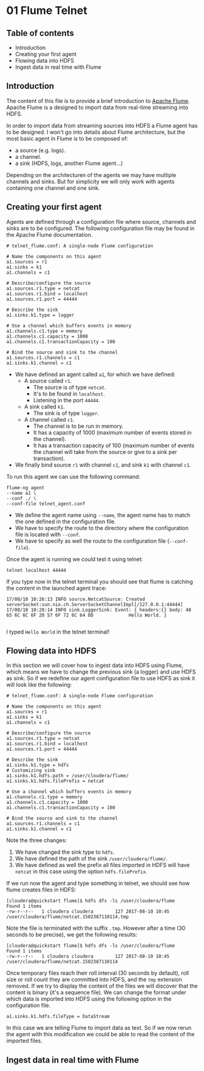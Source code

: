 # 01 Flume Telnet 

## Table of contents

* Introduction
* Creating your first agent
* Flowing data into HDFS
* Ingest data in real time with Flume

## Introduction

The content of this file is to provide a brief introduction
to [Apache Flume](https://flume.apache.org/FlumeUserGuide.html). 
Apache Flume is a designed to import data from real-time streaming into HDFS.

In order to import data from streaming sources into HDFS 
a Flume agent has to be designed. I won't go into details about
Flume architecture, but the most basic agent in Flume is to
be composed of:

* a source (e.g. logs).
* a channel.
* a sink (HDFS, logs, another Flume agent...)

Depending on the architecturen of the agents we may have multiple channels and sinks.
But for simplicity we will only work with agents containing one channel and one sink.

## Creating your first agent

Agents are defined through a configuration file where
source, channels and sinks are to be configured. The following 
configuration file may be found in the Apache Flume documentation.

```
# telnet_flume.conf: A single-node Flume configuration

# Name the components on this agent
a1.sources = r1
a1.sinks = k1
a1.channels = c1

# Describe/configure the source
a1.sources.r1.type = netcat
a1.sources.r1.bind = localhost
a1.sources.r1.port = 44444

# Describe the sink
a1.sinks.k1.type = logger

# Use a channel which buffers events in memory
a1.channels.c1.type = memory
a1.channels.c1.capacity = 1000
a1.channels.c1.transactionCapacity = 100

# Bind the source and sink to the channel
a1.sources.r1.channels = c1
a1.sinks.k1.channel = c1
```

* We have defined an agent called `a1`, for which we have defined:
  * A source called `r1`.
	* The source is of type `netcat`.
	* It's to be found in `localhost`.
	* Listening in the port `44444`.
  * A sink called `k1`.
	* The sink is of type `logger`.
  * A channel called `c1`.
	* The channel is to be run in memory.
	* It has a capacity of 1000 (maximum number of events stored in the channel).
	* It has a transaction capacity of 100 (maximum number of events the channel will take
	  from the source or give to a sink per transaction).
* We finally bind source `r1` with channel `c1`, and sink `k1` with channel `c1`.

To run this agent we can use the following command:

```
flume-ng agent 
--name a1 \
--conf ./ \
--conf-file telnet_agent.conf
```

* We define the agent name using `--name`, the agent name has to match the one defined
  in the configuration file.
* We have to specify the route to the directory where the configuration file is located 
  with `--conf`.
* We have to specify as well the route to the configuration file (`--conf-file`).

Once the agent is running we could test it using telnet:

```
telnet localhost 44444
```

If you type now in the telnet terminal you should see
that flume is catching the content in the launched 
agent trace:

```
17/08/10 10:26:13 INFO source.NetcatSource: Created serverSocket:sun.nio.ch.ServerSocketChannelImpl[/127.0.0.1:44444]
17/08/10 10:28:14 INFO sink.LoggerSink: Event: { headers:{} body: 48 65 6C 6C 6F 20 57 6F 72 6C 64 0D             Hello World. }


```

I typed `Hello World` in the telnet terminal!

## Flowing data into HDFS

In this section we will cover how to ingest data into HDFS using Flume, which means
we have to change the previous sink (a logger) and use HDFS as sink. So if we redefine
our agent configuration file to use HDFS as sink it will look like the following:

```
# telnet_flume.conf: A single-node Flume configuration

# Name the components on this agent
a1.sources = r1
a1.sinks = k1
a1.channels = c1

# Describe/configure the source
a1.sources.r1.type = netcat
a1.sources.r1.bind = localhost
a1.sources.r1.port = 44444

# Describe the sink
a1.sinks.k1.type = hdfs
# Customizing sink
a1.sinks.k1.hdfs.path = /user/cloudera/flume/
a1.sinks.k1.hdfs.filePrefix = netcat

# Use a channel which buffers events in memory
a1.channels.c1.type = memory
a1.channels.c1.capacity = 1000
a1.channels.c1.transactionCapacity = 100

# Bind the source and sink to the channel
a1.sources.r1.channels = c1
a1.sinks.k1.channel = c1
```

Note the three changes:

1. We have changed the sink type to `hdfs`.
2. We have defined the path of the sink `/user/cloudera/flume/`.
3. We have defined as well the prefix all files imported in HDFS will have `netcat` 
   in this case using the option `hdfs.filePrefix`.

If we run now the agent and type something in telnet, we should see how
flume creates files in HDFS:

```
[cloudera@quickstart flume]$ hdfs dfs -ls /user/cloudera/flume
Found 1 items
-rw-r--r--   1 cloudera cloudera        127 2017-08-10 10:45 /user/cloudera/flume/netcat.1502387110114.tmp
```

Note the file is terminated with the suffix `.tmp`. However after a time (30 seconds to be precise),
we get the following results:

```
[cloudera@quickstart flume]$ hdfs dfs -ls /user/cloudera/flume
Found 1 items
-rw-r--r--   1 cloudera cloudera        127 2017-08-10 10:45 /user/cloudera/flume/netcat.1502387110114
```

Once temporary files reach their roll interval (30 seconds by default), roll size or roll count
they are committed into HDFS, and the `tmp` extension removed. If we try to display the content
of the files we will discover that the content is binary (it's a sequence file). We
can change the format under which data is imported into HDFS using the following option
in the configuration file.

```
a1.sinks.k1.hdfs.fileType = DataStream
```

In this case we are telling Flume to import data as text. So if we now rerun the agent
with this modification we could be able to read the content of the imported files.

## Ingest data in real time with Flume

